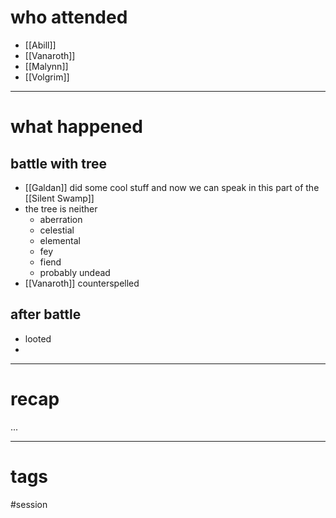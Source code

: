 # who attended

- [[Abill]]
- [[Vanaroth]]
- [[Malynn]]
- [[Volgrim]]

---
# what happened

## battle with tree
- [[Galdan]] did some cool stuff and now we can speak in this part of the [[Silent Swamp]]
- the tree is neither
	- aberration
	- celestial
	- elemental
	- fey
	- fiend
	- probably undead
- [[Vanaroth]] counterspelled

## after battle
- looted
- 

---
# recap

...

---
# tags

#session